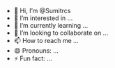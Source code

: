 - 👋 Hi, I’m @Sumitrcs
- 👀 I’m interested in ...
- 🌱 I’m currently learning ...
- 💞️ I’m looking to collaborate on ...
- 📫 How to reach me ...
- 😄 Pronouns: ...
- ⚡ Fun fact: ...

<!---
Sumitrcs/Sumitrcs is a ✨ special ✨ repository because its `README.md` (this file) appears on your GitHub profile.
You can click the Preview link to take a look at your changes.
--->
